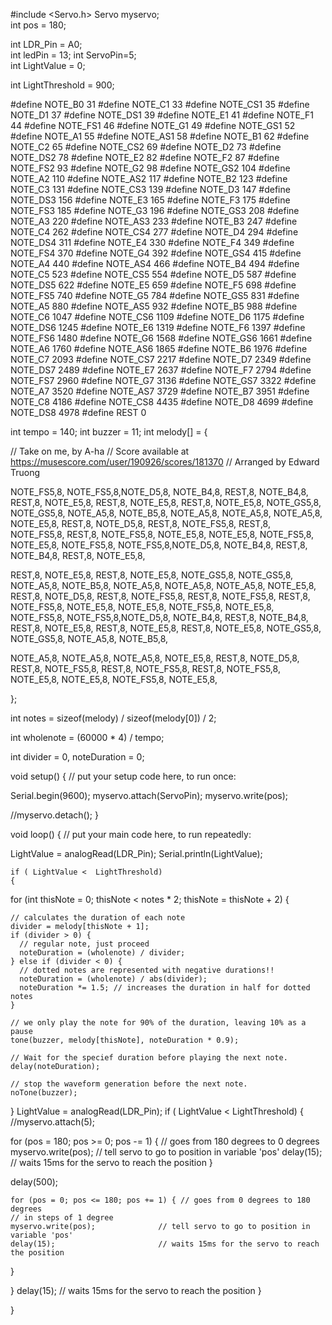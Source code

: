 #include <Servo.h>
Servo myservo;  
int pos = 180;  

int LDR_Pin = A0;    
int ledPin = 13; 
int ServoPin=5;     
int LightValue = 0; 
 
int LightThreshold = 900;


#define NOTE_B0  31
#define NOTE_C1  33
#define NOTE_CS1 35
#define NOTE_D1  37
#define NOTE_DS1 39
#define NOTE_E1  41
#define NOTE_F1  44
#define NOTE_FS1 46
#define NOTE_G1  49
#define NOTE_GS1 52
#define NOTE_A1  55
#define NOTE_AS1 58
#define NOTE_B1  62
#define NOTE_C2  65
#define NOTE_CS2 69
#define NOTE_D2  73
#define NOTE_DS2 78
#define NOTE_E2  82
#define NOTE_F2  87
#define NOTE_FS2 93
#define NOTE_G2  98
#define NOTE_GS2 104
#define NOTE_A2  110
#define NOTE_AS2 117
#define NOTE_B2  123
#define NOTE_C3  131
#define NOTE_CS3 139
#define NOTE_D3  147
#define NOTE_DS3 156
#define NOTE_E3  165
#define NOTE_F3  175
#define NOTE_FS3 185
#define NOTE_G3  196
#define NOTE_GS3 208
#define NOTE_A3  220
#define NOTE_AS3 233
#define NOTE_B3  247
#define NOTE_C4  262
#define NOTE_CS4 277
#define NOTE_D4  294
#define NOTE_DS4 311
#define NOTE_E4  330
#define NOTE_F4  349
#define NOTE_FS4 370
#define NOTE_G4  392
#define NOTE_GS4 415
#define NOTE_A4  440
#define NOTE_AS4 466
#define NOTE_B4  494
#define NOTE_C5  523
#define NOTE_CS5 554
#define NOTE_D5  587
#define NOTE_DS5 622
#define NOTE_E5  659
#define NOTE_F5  698
#define NOTE_FS5 740
#define NOTE_G5  784
#define NOTE_GS5 831
#define NOTE_A5  880
#define NOTE_AS5 932
#define NOTE_B5  988
#define NOTE_C6  1047
#define NOTE_CS6 1109
#define NOTE_D6  1175
#define NOTE_DS6 1245
#define NOTE_E6  1319
#define NOTE_F6  1397
#define NOTE_FS6 1480
#define NOTE_G6  1568
#define NOTE_GS6 1661
#define NOTE_A6  1760
#define NOTE_AS6 1865
#define NOTE_B6  1976
#define NOTE_C7  2093
#define NOTE_CS7 2217
#define NOTE_D7  2349
#define NOTE_DS7 2489
#define NOTE_E7  2637
#define NOTE_F7  2794
#define NOTE_FS7 2960
#define NOTE_G7  3136
#define NOTE_GS7 3322
#define NOTE_A7  3520
#define NOTE_AS7 3729
#define NOTE_B7  3951
#define NOTE_C8  4186
#define NOTE_CS8 4435
#define NOTE_D8  4699
#define NOTE_DS8 4978
#define REST      0

int tempo = 140;
int buzzer = 11;
int melody[] = {

  // Take on me, by A-ha
  // Score available at https://musescore.com/user/190926/scores/181370
  // Arranged by Edward Truong

  NOTE_FS5,8, NOTE_FS5,8,NOTE_D5,8, NOTE_B4,8, REST,8, NOTE_B4,8, REST,8, NOTE_E5,8, 
  REST,8, NOTE_E5,8, REST,8, NOTE_E5,8, NOTE_GS5,8, NOTE_GS5,8, NOTE_A5,8, NOTE_B5,8,
  NOTE_A5,8, NOTE_A5,8, NOTE_A5,8, NOTE_E5,8, REST,8, NOTE_D5,8, REST,8, NOTE_FS5,8, 
  REST,8, NOTE_FS5,8, REST,8, NOTE_FS5,8, NOTE_E5,8, NOTE_E5,8, NOTE_FS5,8, NOTE_E5,8,
  NOTE_FS5,8, NOTE_FS5,8,NOTE_D5,8, NOTE_B4,8, REST,8, NOTE_B4,8, REST,8, NOTE_E5,8, 
  
  REST,8, NOTE_E5,8, REST,8, NOTE_E5,8, NOTE_GS5,8, NOTE_GS5,8, NOTE_A5,8, NOTE_B5,8,
  NOTE_A5,8, NOTE_A5,8, NOTE_A5,8, NOTE_E5,8, REST,8, NOTE_D5,8, REST,8, NOTE_FS5,8, 
  REST,8, NOTE_FS5,8, REST,8, NOTE_FS5,8, NOTE_E5,8, NOTE_E5,8, NOTE_FS5,8, NOTE_E5,8,
  NOTE_FS5,8, NOTE_FS5,8,NOTE_D5,8, NOTE_B4,8, REST,8, NOTE_B4,8, REST,8, NOTE_E5,8, 
  REST,8, NOTE_E5,8, REST,8, NOTE_E5,8, NOTE_GS5,8, NOTE_GS5,8, NOTE_A5,8, NOTE_B5,8,
  
  NOTE_A5,8, NOTE_A5,8, NOTE_A5,8, NOTE_E5,8, REST,8, NOTE_D5,8, REST,8, NOTE_FS5,8, 
  REST,8, NOTE_FS5,8, REST,8, NOTE_FS5,8, NOTE_E5,8, NOTE_E5,8, NOTE_FS5,8, NOTE_E5,8,
  
};


int notes = sizeof(melody) / sizeof(melody[0]) / 2;

int wholenote = (60000 * 4) / tempo;

int divider = 0, noteDuration = 0;



void setup() {
  // put your setup code here, to run once:

  Serial.begin(9600);
  myservo.attach(ServoPin);
  myservo.write(pos);
  
  //myservo.detach();
}

void loop() {
  // put your main code here, to run repeatedly:


  LightValue = analogRead(LDR_Pin);
    Serial.println(LightValue);

    if ( LightValue <  LightThreshold)
    {
for (int thisNote = 0; thisNote < notes * 2; thisNote = thisNote + 2) {

    // calculates the duration of each note
    divider = melody[thisNote + 1];
    if (divider > 0) {
      // regular note, just proceed
      noteDuration = (wholenote) / divider;
    } else if (divider < 0) {
      // dotted notes are represented with negative durations!!
      noteDuration = (wholenote) / abs(divider);
      noteDuration *= 1.5; // increases the duration in half for dotted notes
    }

    // we only play the note for 90% of the duration, leaving 10% as a pause
    tone(buzzer, melody[thisNote], noteDuration * 0.9);

    // Wait for the specief duration before playing the next note.
    delay(noteDuration);

    // stop the waveform generation before the next note.
    noTone(buzzer);

    
  }
  LightValue = analogRead(LDR_Pin);
  if ( LightValue < LightThreshold)
  {
    //myservo.attach(5);

 

  
  for (pos = 180; pos >= 0; pos -= 1) { // goes from 180 degrees to 0 degrees
    myservo.write(pos);              // tell servo to go to position in variable 'pos'
    delay(15);                       // waits 15ms for the servo to reach the position
  }

  delay(500);

    for (pos = 0; pos <= 180; pos += 1) { // goes from 0 degrees to 180 degrees
    // in steps of 1 degree
    myservo.write(pos);              // tell servo to go to position in variable 'pos'
    delay(15);                       // waits 15ms for the servo to reach the position
  }
  
  
    
  }
  delay(15);
                       // waits 15ms for the servo to reach the position
  }
  
  }
      
    
   
